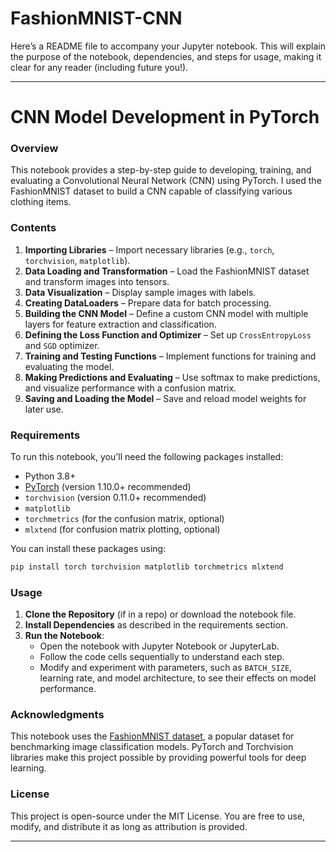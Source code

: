 # FashionMNIST-CNN
Here’s a README file to accompany your Jupyter notebook. This will explain the purpose of the notebook, dependencies, and steps for usage, making it clear for any reader (including future you!).

---

# CNN Model Development in PyTorch 

### Overview
This notebook provides a step-by-step guide to developing, training, and evaluating a Convolutional Neural Network (CNN) using PyTorch. I used the FashionMNIST dataset to build a CNN capable of classifying various clothing items.
### Contents
1. **Importing Libraries** – Import necessary libraries (e.g., `torch`, `torchvision`, `matplotlib`).
2. **Data Loading and Transformation** – Load the FashionMNIST dataset and transform images into tensors.
3. **Data Visualization** – Display sample images with labels.
4. **Creating DataLoaders** – Prepare data for batch processing.
5. **Building the CNN Model** – Define a custom CNN model with multiple layers for feature extraction and classification.
6. **Defining the Loss Function and Optimizer** – Set up `CrossEntropyLoss` and `SGD` optimizer.
7. **Training and Testing Functions** – Implement functions for training and evaluating the model.
8. **Making Predictions and Evaluating** – Use softmax to make predictions, and visualize performance with a confusion matrix.
9. **Saving and Loading the Model** – Save and reload model weights for later use.

### Requirements
To run this notebook, you'll need the following packages installed:

- Python 3.8+
- [PyTorch](https://pytorch.org/) (version 1.10.0+ recommended)
- `torchvision` (version 0.11.0+ recommended)
- `matplotlib`
- `torchmetrics` (for the confusion matrix, optional)
- `mlxtend` (for confusion matrix plotting, optional)

You can install these packages using:
```bash
pip install torch torchvision matplotlib torchmetrics mlxtend
```

### Usage
1. **Clone the Repository** (if in a repo) or download the notebook file.
2. **Install Dependencies** as described in the requirements section.
3. **Run the Notebook**:
   - Open the notebook with Jupyter Notebook or JupyterLab.
   - Follow the code cells sequentially to understand each step.
   - Modify and experiment with parameters, such as `BATCH_SIZE`, learning rate, and model architecture, to see their effects on model performance.



### Acknowledgments
This notebook uses the [FashionMNIST dataset](https://github.com/zalandoresearch/fashion-mnist), a popular dataset for benchmarking image classification models. PyTorch and Torchvision libraries make this project possible by providing powerful tools for deep learning.

### License
This project is open-source under the MIT License. You are free to use, modify, and distribute it as long as attribution is provided.

---

